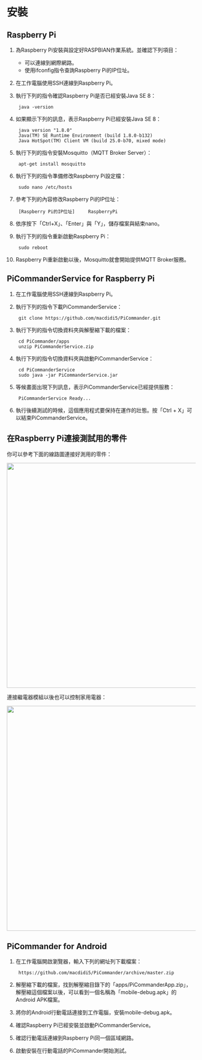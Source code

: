 # 安裝

## Raspberry Pi

1. 為Raspberry Pi安裝與設定好RASPBIAN作業系統。並確認下列項目：

	* 可以連線到網際網路。
	* 使用ifconfig指令查詢Raspberry Pi的IP位址。

2. 在工作電腦使用SSH連線到Raspberry Pi。
3. 執行下列的指令確認Raspberry Pi是否已經安裝Java SE 8：

		java -version
		
4. 如果顯示下列的訊息，表示Raspberry Pi已經安裝Java SE 8：

		java version "1.8.0"
		Java(TM) SE Runtime Environment (build 1.8.0-b132)
		Java HotSpot(TM) Client VM (build 25.0-b70, mixed mode)

5. 執行下列的指令安裝Mosquitto（MQTT Broker Server）：

		apt-get install mosquitto

5. 執行下列的指令準備修改Raspberry Pi設定檔：

		sudo nano /etc/hosts

6. 參考下列的內容修改Raspberry Pi的IP位址：

		[Raspberry Pi的IP位址]		RaspberryPi

7. 依序按下「Ctrl+X」、「Enter」與「Y」，儲存檔案與結束nano。
8. 執行下列的指令重新啟動Raspberry Pi：

		sudo reboot

9. Raspberry Pi重新啟動以後，Mosquitto就會開始提供MQTT Broker服務。

## PiCommanderService for Raspberry Pi

1. 在工作電腦使用SSH連線到Raspberry Pi。
2. 執行下列的指令下載PiCommanderService：

		git clone https://github.com/macdidi5/PiCommander.git

3. 執行下列的指令切換資料夾與解壓縮下載的檔案：

		cd PiCommander/apps
		unzip PiCommanderService.zip

4. 執行下列的指令切換資料夾與啟動PiCommanderService：

		cd PiCommanderService
		sudo java -jar PiCommanderService.jar

5. 等候畫面出現下列訊息，表示PiCommanderService已經提供服務：

		PiCommanderService Ready...

6. 執行後續測試的時候，這個應用程式要保持在運作的壯態。按「Ctrl + X」可以結束PiCommanderService。

## 在Raspberry Pi連接測試用的零件

你可以參考下面的線路圖連接好測用的零件：

<a href="https://github.com/macdidi5/PiCommander/blob/master/images/PiCommander010.png"><img src="https://github.com/macdidi5/PiCommander/blob/master/images/PiCommander010.png" width="600"/></a>

連接繼電器模組以後也可以控制家用電器：

<a href="https://github.com/macdidi5/PiCommander/blob/master/images/PiCommander011.png"><img src="https://github.com/macdidi5/PiCommander/blob/master/images/PiCommander011.png" width="600"/></a>

## PiCommander for Android

1. 在工作電腦開啟瀏覽器，輸入下列的網址列下載檔案：

		https://github.com/macdidi5/PiCommander/archive/master.zip

2. 解壓縮下載的檔案，找到解壓縮目錄下的「apps/PiCommanderApp.zip」，解壓縮這個檔案以後，可以看到一個名稱為「mobile-debug.apk」的Android APK檔案。
3. 將你的Android行動電話連接到工作電腦，安裝mobile-debug.apk。
4. 確認Raspberry Pi已經安裝並啟動PiCommanderService。
5. 確認行動電話連線到Raspberry Pi同一個區域網路。
6. 啟動安裝在行動電話的PiCommander開始測試。

